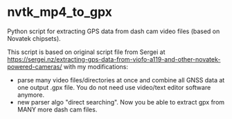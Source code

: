 # nvtk_mp4_to_gpx
Python script for extracting GPS data from dash cam video files (based on Novatek chipsets).

This script is based on original script file from Sergei at https://sergei.nz/extracting-gps-data-from-viofo-a119-and-other-novatek-powered-cameras/ with my modifications:
- parse many video files/directories at once and combine all GNSS data at one output .gpx file. You do not need use video/text editor software anymore.
- new parser algo "direct searching". Now you be able to extract gpx from MANY more dash cam files.
